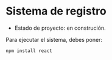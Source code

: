 <h1>Sistema de registro</h1>

- Estado de proyecto: en construción.

Para ejecutar el sistema, debes poner:

```npm install react```
